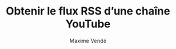 ---
layout: post
title: "Obtenir le flux RSS d’une chaîne YouTube"
link: "https://maximevende.org/2021/08/10/obtenir-le-flux-rss-une-chaine-youtube"
author: "Maxime Vendé"
published_date: "10/08/2021"
description: "Pour être informé·e des mises à jour de contenu sur internet, RSS est le standard libre et ouvert de référence. YouTube ne propose pas de flux RSS pour suivre vos chaînes favorites ? Il est facile d’y remédier."
language: "fr"
categories: 
   - Liens
tags: "youtube rss"
og-tags: "youtube rss"
permalink: /:categories/:year/:month/:day/:title/
---